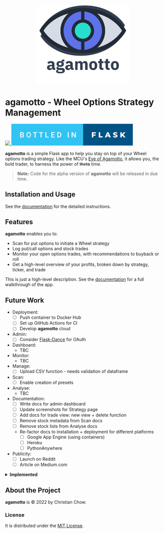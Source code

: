 <p align="center">
    <img src="docs/images/agamotto_with_word.png" width="300">
</p>

# agamotto - Wheel Options Strategy Management

<p>
    <a href="https://www.python.org/">
        <img src="http://ForTheBadge.com/images/badges/made-with-python.svg">
    </a>
    <a href="https://flask.palletsprojects.com/en/2.0.x/">
        <img src="docs/images/bottled-in-flask.svg">
    </a>
</p>

**agamotto** is a simple Flask app to help you stay on top of your Wheel options trading strategy. Like the MCU's [Eye of Agamotto](https://marvel.fandom.com/wiki/Eye_of_Agamotto), it allows you, the bold trader, to harness the power of ~~theta~~ time.

> **Note:** Code for the alpha version of **agamotto** will be released in due time.

## Installation and Usage
See the [documentation](https://chrischow.github.io/agamotto/getting_started) for the detailed instructions.

## Features
**agamotto** enables you to:

- Scan for put options to initiate a Wheel strategy
- Log put/call options and stock trades
- Monitor your open options trades, with recommendations to buyback or roll
- Get a high-level overview of your profits, broken down by strategy, ticker, and trade

This is just a high-level description. See the [documentation](https://chrischow.github.io/agamotto/user_guide) for a full walkthrough of the app.

## Future Work
- Deployment:
    - [ ] Push container to Docker Hub
    - [ ] Set up GitHub Actions for CI
    - [ ] Develop **agamotto** cloud
- Admin:
    - [ ] Consider [Flask-Dance](https://flask-dance.readthedocs.io/en/latest/multi-user.html) for OAuth
- Dashboard:
    - TBC
- Monitor:
    - TBC
- Manage:
    - [ ] Upload CSV function - needs validation of dataframe
- Scan:
    - [ ] Enable creation of presets
- Analyse:
    - TBC
- Documentation:
    - [ ] Write docs for admin dashboard
    - [ ] Update screenshots for Strategy page
    - [ ] Add docs for trade view: new view + delete function
    - [ ] Remove stock metadata from Scan docs
    - [ ] Remove stock lists from Analyse docs
    - Re-factor docs to installation + deployment for different platforms
        - [ ] Google App Engine (using containers)
        - [ ] Heroku
        - [ ] PythonAnywhere
- Publicity:
    - [ ] Launch on Reddit
    - [ ] Article on Medium.com

<details>
<summary><b>Implemented</b></summary>

- Admin:
    - [X] Login
    - [X] Amend password change facility
    - [X] Feature to download data, maybe on the Admin dashboard?
        - [X] CSV file
        - [X] ~~SQL file~~ (removed due to security)
    - [X] Use username instead of email
    - [X] Update admin page to long view with multiple sections
- Deployment:
    - [X] Docker build
- Dashboard:
    - [X] Strategy breakdown
    - [X] Overall table
    - [X] Plotly plot with wheel design
    - [X] Returns profile for strategy
- Monitor:
    - [X] Fix buyback feature: wrong computation for call; it should be to *close position*
- Manage:
    - [X] Create dedicated view for each trade as an intermediate page between the list of all trades and the edit page
    - [X] Create feature for deleting trades
- Scan:
    - TBC
- Analyse:
    - [X] Remove stock metadata scan - **agamotto** is for *option* selection, not for stock selection
- Documentation:
    - [X] Write documentation using [Just the Docs](https://github.com/pmarsceill/just-the-docs) ([demo site](https://pmarsceill.github.io/just-the-docs/))
    - [X] Re-locate images used for docs
    - [X] Remove Flask initialisation and password creation from Getting Started docs (i.e. do it prior to building)
    - Re-factor docs to installation + deployment for different platforms
        - [X] Local server (without Docker)
        - [X] Local server (with Docker)

</details>


## About the Project
**agamotto** is © 2022 by Christian Chow.

### License
It is distributed under the [MIT License](LICENSE).
